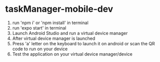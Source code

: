# taskManager-mobile-dev
1. run 'npm i' or 'npm install' in terminal
2. run 'expo start' in terminal
3. Launch Android Studio and run a virtual device manager
4. After virtual device manager is launched
5. Press 'a' letter on the keyboard to launch it on android or scan the QR code to run on your device
6. Test the application on your virtual device manager/device
